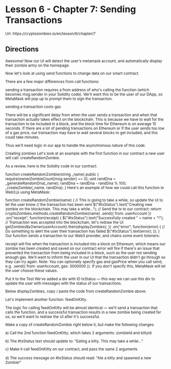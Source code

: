 # Lesson 6 - Chapter 7: Sending Transactions

<small>
Url: https://cryptozombies.io/en/lesson/6/chapter/7
</small>

## Directions

<small>
Awesome! Now our UI will detect the user's metamask account, and automatically display their zombie army on the homepage.

Now let's look at using send functions to change data on our smart contract.

There are a few major differences from call functions:

sending a transaction requires a from address of who's calling the function (which becomes msg.sender in your Solidity code). We'll want this to be the user of our DApp, so MetaMask will pop up to prompt them to sign the transaction.

sending a transaction costs gas

There will be a significant delay from when the user sends a transaction and when that transaction actually takes effect on the blockchain. This is because we have to wait for the transaction to be included in a block, and the block time for Ethereum is on average 15 seconds. If there are a lot of pending transactions on Ethereum or if the user sends too low of a gas price, our transaction may have to wait several blocks to get included, and this could take minutes.

Thus we'll need logic in our app to handle the asynchronous nature of this code.

Creating zombies
Let's look at an example with the first function in our contract a new user will call: createRandomZombie.

As a review, here is the Solidity code in our contract:

function createRandomZombie(string \_name) public {
require(ownerZombieCount[msg.sender] == 0);
uint randDna = \_generateRandomDna(\_name);
randDna = randDna - randDna % 100;
\_createZombie(\_name, randDna);
}
Here's an example of how we could call this function in Web3.js using MetaMask:

function createRandomZombie(name) {
// This is going to take a while, so update the UI to let the user know
// the transaction has been sent
$("#txStatus").text("Creating new zombie on the blockchain. This may take a while...");
// Send the tx to our contract:
return cryptoZombies.methods.createRandomZombie(name)
.send({ from: userAccount })
.on("receipt", function(receipt) {
$("#txStatus").text("Successfully created " + name + "!");
// Transaction was accepted into the blockchain, let's redraw the UI
getZombiesByOwner(userAccount).then(displayZombies);
})
.on("error", function(error) {
// Do something to alert the user their transaction has failed
$("#txStatus").text(error);
});
}
Our function sends a transaction to our Web3 provider, and chains some event listeners:

receipt will fire when the transaction is included into a block on Ethereum, which means our zombie has been created and saved on our contract
error will fire if there's an issue that prevented the transaction from being included in a block, such as the user not sending enough gas. We'll want to inform the user in our UI that the transaction didn't go through so they can try again.
Note: You can optionally specify gas and gasPrice when you call send, e.g. .send({ from: userAccount, gas: 3000000 }). If you don't specify this, MetaMask will let the user choose these values.

Put it to the Test
We've added a div with ID txStatus — this way we can use this div to update the user with messages with the status of our transactions.

Below displayZombies, copy / paste the code from createRandomZombie above.

Let's implement another function: feedOnKitty.

The logic for calling feedOnKitty will be almost identical — we'll send a transaction that calls the function, and a successful transaction results in a new zombie being created for us, so we'll want to redraw the UI after it's successful.

Make a copy of createRandomZombie right below it, but make the following changes:

a) Call the 2nd function feedOnKitty, which takes 2 arguments: zombieId and kittyId

b) The #txStatus text should update to: "Eating a kitty. This may take a while..."

c) Make it call feedOnKitty on our contract, and pass the same 2 arguments

d) The success message on #txStatus should read: "Ate a kitty and spawned a new Zombie!"
</small>
